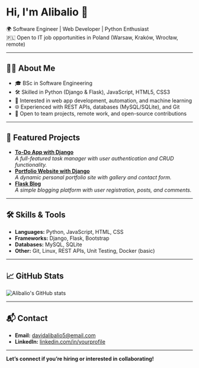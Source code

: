 # Hi, I'm Alibalio 👋

🌍 Software Engineer | Web Developer | Python Enthusiast  
🇵🇱 Open to IT job opportunities in Poland (Warsaw, Kraków, Wrocław, remote)

---

## 👨‍💻 About Me

- 🎓 BSc in Software Engineering
- 🛠️ Skilled in Python (Django & Flask), JavaScript, HTML5, CSS3
- 🔭 Interested in web app development, automation, and machine learning
- 🌐 Experienced with REST APIs, databases (MySQL/SQLite), and Git
- 🤝 Open to team projects, remote work, and open-source contributions

---

## 🚀 Featured Projects

- [**To-Do App with Django**](https://github.com/Alibalio/to-do-app-with-django)  
  _A full-featured task manager with user authentication and CRUD functionality._
- [**Portfolio Website with Django**](https://github.com/Alibalio/portfoliowebsite-with-django)  
  _A dynamic personal portfolio site with gallery and contact form._
- [**Flask Blog**](https://github.com/Alibalio/Flaskblog)  
  _A simple blogging platform with user registration, posts, and comments._

---

## 🛠️ Skills & Tools

- **Languages:** Python, JavaScript, HTML, CSS
- **Frameworks:** Django, Flask, Bootstrap
- **Databases:** MySQL, SQLite
- **Other:** Git, Linux, REST APIs, Unit Testing, Docker (basic)

---

## 📈 GitHub Stats

![Alibalio's GitHub stats](https://github-readme-stats.vercel.app/api?username=Alibalio&show_icons=true&theme=radical)

---

## 📬 Contact

- **Email:** davidalibalio5@email.com
- **LinkedIn:** [linkedin.com/in/yourprofile](https://linkedin.com/in/davidalibalio)

---

**Let’s connect if you’re hiring or interested in collaborating!**

